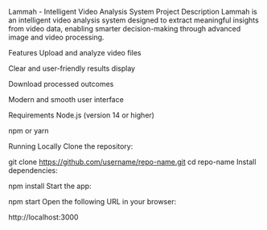 Lammah - Intelligent Video Analysis System
Project Description
Lammah is an intelligent video analysis system designed to extract meaningful insights from video data, enabling smarter decision-making through advanced image and video processing.

Features
Upload and analyze video files

Clear and user-friendly results display

Download processed outcomes

Modern and smooth user interface

Requirements
Node.js (version 14 or higher)

npm or yarn

Running Locally
Clone the repository:



git clone https://github.com/username/repo-name.git
cd repo-name
Install dependencies:


npm install
Start the app:


npm start
Open the following URL in your browser:

http://localhost:3000
